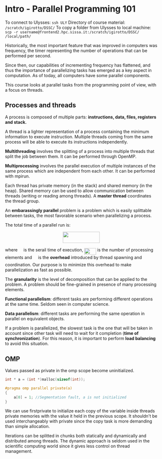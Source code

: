 # Intro - Parallel Programming 101

To connect to Ulysses: `ssh ULY`
Directory of course material: `/scratch/igirotto/DSSC/`
To copy a folder from Ulysses to local machine: `scp -r username@frontend2.hpc.sissa.it:/scratch/igirotto/DSSC/ /local/path/`

Historically, the most important feature that was improved in computers was frequency, the timer representing the number of operations that can be performed per second.

Since then, our capabilities of incrementing frequency has flattened, and thus the importance of parallelizing tasks has emerged as a key aspect in computation. As of today, all computers have some parallel components.

This course looks at parallel tasks from the programming point of view, with a focus on threads.

## Processes and threads

A process is composed of multiple parts: **instructions, data, files, registers and stack.**

A thread is a lighter representation of a process containing the minimum information to execute instruction. Multiple threads coming from the same process will be able to execute its instructions independently.

**Multithreading** involves the splitting of a process into multiple threads that split the job between them. It can be performed through OpenMP.

**Multiprocessing** involves the parallel execution of multiple instances of the same process which are independent from each other. It can be performed with mpirun.

Each thread has private memory (in the stack) and shared memory (in the heap). Shared memory can be used to allow communication between threads (writing or reading among threads). A **master thread** coordinates the thread group.

An **embarassingly parallel** problem is a problem which is easily splittable between tasks, the most favorable scenario when parallelizing a process. 

The total time of a parallel run is:

<p align="center"><img src="/Notes/Day1/tex/bcb3e48adda8d689a8fe973ced2bc6d8.svg?invert_in_darkmode&sanitize=true" align=middle width=121.24755555pt height=37.210633349999995pt/></p>

where <img src="/Notes/Day1/tex/45daa205a2eacb8e053a24d9ae312e8e.svg?invert_in_darkmode&sanitize=true" align=middle width=12.140467349999989pt height=20.221802699999984pt/> is the serail time of execution, <img src="/Notes/Day1/tex/96fe04ff98e655ae86e2c52bb373f766.svg?invert_in_darkmode&sanitize=true" align=middle width=38.80492439999999pt height=22.465723500000017pt/> is the number of processing elements and <img src="/Notes/Day1/tex/6df6ddacc987bd7a5070beafef47fcc1.svg?invert_in_darkmode&sanitize=true" align=middle width=12.48864374999999pt height=20.221802699999984pt/> is the **overhead** introduced by thread spawning and coordination. Our purpose is to minimize this overhead to make parallelization as fast as possible.

The **granularity** is the level of decomposition that can be applied to the problem. A problem should be fine-grained in presence of many processing elements.

**Functional parallelism**: different tasks are performing different operations at the same time. Seldom seen in computer science.

**Data parallelism**: different tasks are performing the same operation in parallel on equivalent objects.

If a problem is parallelized, the slowest task is the one that will be taken in account since other task will need to wait for it completion (**time of synchronization**). For this reason, it is important to perform **load balancing** to avoid this situation.

## OMP

Values passed as private in the omp scope become uninitialized.

```c
int * a = (int *)malloc(sizeof(int));

#pragma omp parallel private(a)
{
    a[0] = 1; //Segmentation fault, a is not initialized
}
```

We can use firstprivate to initialize each copy of the variable inside threads private memories with the value it held in the previous scope. It shouldn't be used interchangeably with private since the copy task is more demanding than simple allocation.

Iterations can be splitted in chunks both statically and dynamically and distributed among threads. The dynamic approach is seldom used in the scientific computing world since it gives less control on thread management.